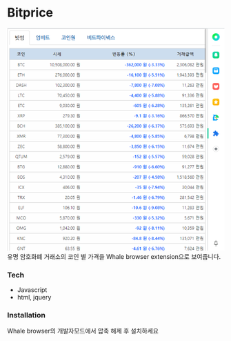 # Bitprice





![loginView](./image/portfolio-2.PNG)
유명 암호화폐 거래소의 코인 별 가격을 Whale browser extension으로 보여줍니다.

  
### Tech



* Javascript
* html, jquery



### Installation

Whale browser의 개발자모드에서 압축 해제 후 설치하세요